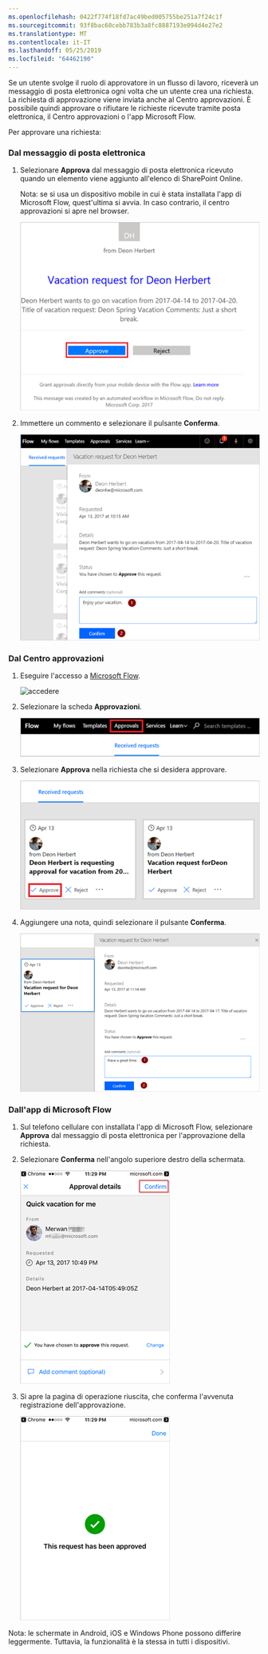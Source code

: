 ```yaml
---
ms.openlocfilehash: 0422f774f18fd7ac49bed005755be251a7f24c1f
ms.sourcegitcommit: 93f8bac60cebb783b3a8fc8887193e094d4e27e2
ms.translationtype: MT
ms.contentlocale: it-IT
ms.lasthandoff: 05/25/2019
ms.locfileid: "64462190"
---
```

Se un utente svolge il ruolo di approvatore in un flusso di lavoro, riceverà un messaggio di posta elettronica ogni volta che un utente crea una richiesta. La richiesta di approvazione viene inviata anche al Centro approvazioni. È possibile quindi approvare o rifiutare le richieste ricevute tramite posta elettronica, il Centro approvazioni o l'app Microsoft Flow.

Per approvare una richiesta:

### <a name="from-email"></a>Dal messaggio di posta elettronica
1. Selezionare **Approva** dal messaggio di posta elettronica ricevuto quando un elemento viene aggiunto all'elenco di SharePoint Online.
   
     Nota: se si usa un dispositivo mobile in cui è stata installata l'app di Microsoft Flow, quest'ultima si avvia. In caso contrario, il centro approvazioni si apre nel browser.
   
    ![messaggio di posta elettronica con la richiesta](media/modern-approvals/email-approval-request.png)
2. Immettere un commento e selezionare il pulsante **Conferma**.
   
    ![immettere commento](media/modern-approvals/request-in-approval-center.png)

### <a name="from-the-approvals-center"></a>Dal Centro approvazioni
1. Eseguire l'accesso a [Microsoft Flow](https://flow.microsoft.com).
   
    ![accedere](media/modern-approvals/sign-in.png)
2. Selezionare la scheda **Approvazioni**.
   
    ![crea da zero](media/modern-approvals/approvals-tab.png)
3. Selezionare **Approva** nella richiesta che si desidera approvare.
   
    ![crea da zero](media/modern-approvals/approvals-cards.png)
4. Aggiungere una nota, quindi selezionare il pulsante **Conferma**.
   
    ![aggiungere una nota, quindi confermare](media/modern-approvals/approval-selection-card.png)

### <a name="from-the-microsoft-flow-app"></a>Dall'app di Microsoft Flow
1. Sul telefono cellulare con installata l'app di Microsoft Flow, selezionare **Approva** dal messaggio di posta elettronica per l'approvazione della richiesta.
2. Selezionare **Conferma** nell'angolo superiore destro della schermata.
   
    ![selezionare Conferma](media/modern-approvals/mobile-approval.png)
3. Si apre la pagina di operazione riuscita, che conferma l'avvenuta registrazione dell'approvazione.
   
    ![pagina di operazione completata](media/modern-approvals/mobile-approval-confirmation.png)

Nota: le schermate in Android, iOS e Windows Phone possono differire leggermente. Tuttavia, la funzionalità è la stessa in tutti i dispositivi.

